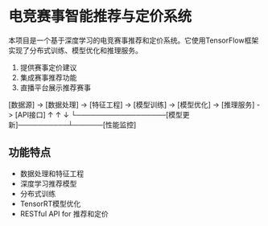 # 电竞赛事智能推荐与定价系统

本项目是一个基于深度学习的电竞赛事推荐和定价系统。它使用TensorFlow框架实现了分布式训练、模型优化和推理服务。
1. 提供赛事定价建议
2. 集成赛事推荐功能
3. 直播平台展示推荐赛事

[数据源] -> [数据处理] -> [特征工程] -> [模型训练] -> [模型优化] -> [推理服务] -> [API接口]
   ↑                                      ↑              ↓
   └──────────────────[模型更新]──────────┴──────[性能监控]
## 功能特点

- 数据处理和特征工程
- 深度学习推荐模型
- 分布式训练
- TensorRT模型优化
- RESTful API for 推荐和定价
